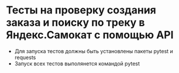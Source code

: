 ﻿# Тесты на проверку создания заказа и поиску по треку в Яндекс.Самокат с помощью API 
- Для запуска тестов должны быть установлены пакеты pytest и requests
- Запуск всех тестов выполянется командой pytest